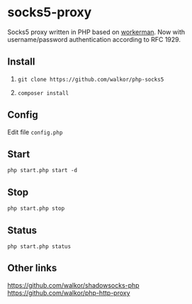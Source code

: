 # socks5-proxy
Socks5 proxy written in PHP based on [workerman](https://github.com/walkor/Workerman). Now with username/password authentication according to RFC 1929.

## Install
1. ```git clone https://github.com/walkor/php-socks5```

2. ```composer install```

## Config
Edit file ```config.php```

## Start
```php start.php start -d```

## Stop
```php start.php stop```

## Status
```php start.php status```

## Other links
https://github.com/walkor/shadowsocks-php  
https://github.com/walkor/php-http-proxy

